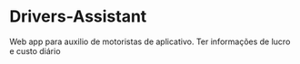 # Drivers-Assistant

Web app para auxilio de motoristas de aplicativo.
Ter informações de lucro e custo diário
